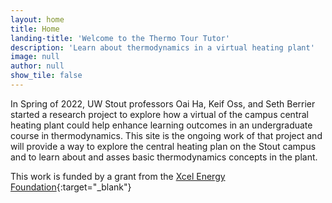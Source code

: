 ```yaml
---
layout: home
title: Home
landing-title: 'Welcome to the Thermo Tour Tutor'
description: 'Learn about thermodynamics in a virtual heating plant'
image: null
author: null
show_tile: false
---
```


In Spring of 2022, UW Stout professors Oai Ha, Keif Oss, and Seth Berrier started
a research project to explore how a virtual of the campus central heating plant could
help enhance learning outcomes in an undergraduate course in thermodynamics. This site
is the ongoing work of that project and will provide a way to explore the central
heating plan on the Stout campus and to learn about and asses basic thermodynamics
concepts in the plant.

This work is funded by a grant from the [Xcel Energy Foundation](https://wi.my.xcelenergy.com/s/community/foundation){:target="_blank"}
